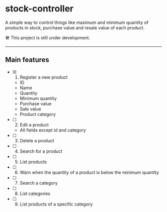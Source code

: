 # stock-controller
A simple way to control things like maximum and minimum quantity of products in stock, purchase value and resale value of each product.

🛠️ This project is still under development.

---


## Main features

- [x] 1. Register a new product

  - ID
  - Name
  - Quantity
  - Minimum quantity
  - Purchase value
  - Sale value
  - Product category

- [ ] 2. Edit a product
  - All fields except id and category

- [ ] 3. Delete a product
- [ ] 4. Search for a product
- [ ] 5. List products
- [ ] 6. Warn when the quantity of a product is below the minimum quantity
- [ ] 7. Search a category
- [ ] 8. List categories
- [ ] 9. List products of a specific category
